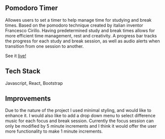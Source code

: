 ## Pomodoro Timer
  Allowes users to set a timer to help manage time for studying and break times. Based on the pomodoro technique created by italian inventor Francesco Cirillo. Having predetermined study and break times allows for more efficient time management, rest and creativity. A progress bar tracks the progress for each study and break session, as well as audio alerts when transition from one session to another.

  See it [live!](https://pomodoro-timer-react-capstone.vercel.app/)

## Tech Stack
Javascript, React, Bootstrap

## Improvements
Due to the nature of the project I used minimal styling, and would like to enhance it. I would also like to add a drop down menu to select difference music for each focus and break session. Currently the focus session can only be modified by 5 minute increments and I think it would offer the user more functionality to make 1 minute increments.
  
